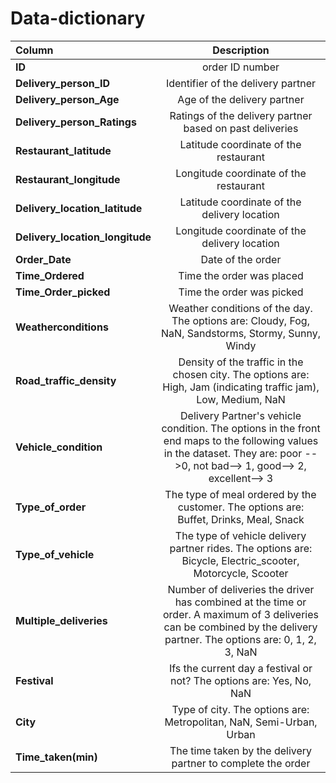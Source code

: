 # Data-dictionary

|Column|Description |
| :------------ |:---------------:|
|**ID**|order ID number| 
|**Delivery_person_ID**|Identifier of the delivery partner|
|**Delivery_person_Age**|Age of the delivery partner|
|**Delivery_person_Ratings**|Ratings of the delivery partner based on past deliveries|
|**Restaurant_latitude**| Latitude coordinate of the restaurant|
|**Restaurant_longitude**|Longitude coordinate of the restaurant|
|**Delivery_location_latitude**|Latitude coordinate of the delivery location|
|**Delivery_location_longitude**|Longitude coordinate of the delivery location|
|**Order_Date**|Date of the order|
|**Time_Ordered**|Time the order was placed|
|**Time_Order_picked**|Time the order was picked|
|**Weatherconditions**|Weather conditions of the day. The options are: Cloudy, Fog, NaN, Sandstorms, Stormy, Sunny, Windy|
|**Road_traffic_density**|Density of the traffic in the chosen city. The options are: High, Jam (indicating traffic jam), Low, Medium, NaN|
|**Vehicle_condition**|Delivery Partner's vehicle condition. The options in the front end maps to the following values in the dataset. They are: poor -->0, not bad--> 1, good--> 2, excellent--> 3|
|**Type_of_order**|The type of meal ordered by the customer. The options are: Buffet, Drinks, Meal, Snack|
|**Type_of_vehicle**|The type of vehicle delivery partner rides. The options are: Bicycle, Electric_scooter, Motorcycle, Scooter|
|**Multiple_deliveries**|Number of deliveries the driver has combined at the time or order. A maximum of 3 deliveries can be combined by the delivery partner. The options are: 0, 1, 2, 3, NaN|
|**Festival**|Ifs the current day a festival or not? The options are: Yes, No, NaN |
|**City**|Type of city. The options are: Metropolitan, NaN, Semi-Urban, Urban|
|**Time_taken(min)**| The time taken by the delivery partner to complete the order|

